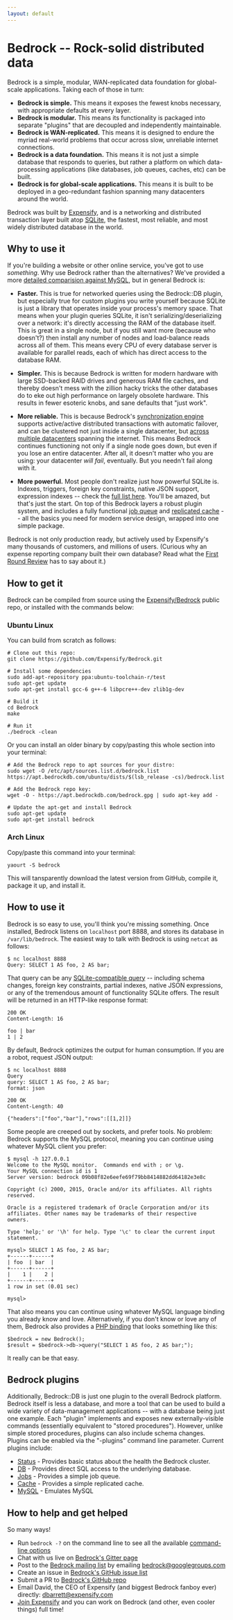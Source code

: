 ```yaml
---
layout: default
---
```


# Bedrock -- Rock-solid distributed data
Bedrock is a simple, modular, WAN-replicated data foundation for global-scale applications.  Taking each of those in turn:

* **Bedrock is simple.** This means it exposes the fewest knobs necessary, with appropriate defaults at every layer.
* **Bedrock is modular.**  This means its functionality is packaged into separate "plugins" that are decoupled and independently maintainable.
* **Bedrock is WAN-replicated.**  This means it is designed to endure the myriad real-world problems that occur across slow, unreliable internet connections.
* **Bedrock is a data foundation.**  This means it is not just a simple database that responds to queries, but rather a platform on which data-processing applications (like databases, job queues, caches, etc) can be built.
* **Bedrock is for global-scale applications.**  This means it is built to be deployed in a geo-redundant fashion spanning many datacenters around the world.

Bedrock was built by [Expensify](https://www.expensify.com), and is a networking and distributed transaction layer built atop [SQLite](http://sqlite.org/), the fastest, most reliable, and most widely distributed database in the world.

## Why to use it
If you're building a website or other online service, you've got to use *something*.  Why use Bedrock rather than the alternatives?  We've provided a more [detailed comparision against MySQL](http://bedrockdb.com/vs_mysql.html), but in general Bedrock is:

* **Faster.**  This is true for networked queries using the Bedrock::DB plugin, but especially true for custom plugins you write yourself because SQLite is just a library that operates inside your process's memory space.  That means when your plugin queries SQLite, it isn't serializing/deserializing over a network: it's directly accessing the RAM of the database itself.  This is great in a single node, but if you still want more (because who doesn't?) then install any number of nodes and load-balance reads across all of them.  This means every CPU of every database server is available for parallel reads, each of which has direct access to the database RAM.

* **Simpler.**  This is because Bedrock is written for modern hardware with large SSD-backed RAID drives and generous RAM file caches, and thereby doesn't mess with the zillion hacky tricks the other databases do to eke out high performance on largely obsolete hardware.  This results in fewer esoteric knobs, and sane defaults that "just work".

* **More reliable.**  This is because Bedrock's [synchronization engine](http://bedrockdb.com/synchronization.html) supports active/active distributed transactions with automatic failover, and can be clustered not just inside a single datacenter, but [across multiple datacenters](http://bedrockdb.com/multizone.html) spanning the internet.  This means Bedrock continues functioning not only if a single node goes down, but even if you lose an entire datacenter.  After all, it doesn't matter who you are using: your datacenter *will fail*, eventually.  But you needn't fail along with it.

* **More powerful.**  Most people don't realize just how powerful SQLite is.  Indexes, triggers, foreign key constraints, native JSON support, expression indexes -- check the [full list here](http://sqlite.org/fullsql.html).  You'll be amazed, but that's just the start.  On top of this Bedrock layers a robust plugin system, and includes a fully functional [job queue](http://bedrockdb.com/jobs.html) and [replicated cache](http://bedrockdb.com/cache.html) -- all the basics you need for modern service design, wrapped into one simple package.

Bedrock is not only production ready, but actively used by Expensify's many thousands of customers, and millions of users.  (Curious why an expense reporting company built their own database?  Read what the [First Round Review](http://firstround.com/review/your-database-is-your-prison-heres-how-expensify-broke-free/) has to say about it.)

## How to get it
Bedrock can be compiled from source using the [Expensify/Bedrock](https://github.com/Expensify/Bedrock) public repo, or installed with the commands below:

### Ubuntu Linux
You can build from scratch as follows:

    # Clone out this repo:
    git clone https://github.com/Expensify/Bedrock.git
    
    # Install some dependencies
    sudo add-apt-repository ppa:ubuntu-toolchain-r/test
    sudo apt-get update
    sudo apt-get install gcc-6 g++-6 libpcre++-dev zlib1g-dev
    
    # Build it
    cd Bedrock
    make
    
    # Run it
    ./bedrock -clean

Or you can install an older binary by copy/pasting this whole section into your terminal:

    # Add the Bedrock repo to apt sources for your distro:
    sudo wget -O /etc/apt/sources.list.d/bedrock.list https://apt.bedrockdb.com/ubuntu/dists/$(lsb_release -cs)/bedrock.list

    # Add the Bedrock repo key:
    wget -O - https://apt.bedrockdb.com/bedrock.gpg | sudo apt-key add -

    # Update the apt-get and install Bedrock
    sudo apt-get update
    sudo apt-get install bedrock

### Arch Linux
Copy/paste this command into your terminal:

    yaourt -S bedrock

This will tansparently download the latest version from GitHub, compile it, package it up, and install it.

## How to use it
Bedrock is so easy to use, you'll think you're missing something.  Once installed, Bedrock listens on `localhost` port 8888, and stores its database in `/var/lib/bedrock`.  The easiest way to talk with Bedrock is using `netcat` as follows:

    $ nc localhost 8888
    Query: SELECT 1 AS foo, 2 AS bar;

That query can be any [SQLite-compatible query](http://sqlite.org/lang.html) -- including schema changes, foreign key constraints, partial indexes, native JSON expressions, or any of the tremendous amount of functionality SQLite offers.  The result will be returned in an HTTP-like response format:

    200 OK
    Content-Length: 16
    
    foo | bar
    1 | 2

By default, Bedrock optimizes the output for human consumption.  If you are a robot, request JSON output:

    $ nc localhost 8888
    Query
    query: SELECT 1 AS foo, 2 AS bar;
    format: json
    
    200 OK
    Content-Length: 40
    
    {"headers":["foo","bar"],"rows":[[1,2]]}

Some people are creeped out by sockets, and prefer tools.  No problem: Bedrock supports the MySQL protocol, meaning you can continue using whatever MySQL client you prefer:

    $ mysql -h 127.0.0.1
    Welcome to the MySQL monitor.  Commands end with ; or \g.
    Your MySQL connection id is 1
    Server version: bedrock 09b08f82e6eefe69f79bb8414882dd64182e3e8c
    
    Copyright (c) 2000, 2015, Oracle and/or its affiliates. All rights reserved.
    
    Oracle is a registered trademark of Oracle Corporation and/or its
    affiliates. Other names may be trademarks of their respective
    owners.
    
    Type 'help;' or '\h' for help. Type '\c' to clear the current input statement.
    
    mysql> SELECT 1 AS foo, 2 AS bar;
    +------+------+
    | foo  | bar  |
    +------+------+
    |    1 |    2 |
    +------+------+
    1 row in set (0.01 sec)
    
    mysql> 

That also means you can continue using whatever MySQL language binding you already know and love.  Alternatively, if you don't know or love any of them, Bedrock also provides a [PHP binding](https://github.com/Expensify/Bedrock-PHP) that looks something like this:

    $bedrock = new Bedrock();
    $result = $bedrock->db->query("SELECT 1 AS foo, 2 AS bar;");

It really can be that easy.

## Bedrock plugins
Additionally, Bedrock::DB is just one plugin to the overall Bedrock platform.  Bedrock itself is less a database, and more a tool that can be used to build a wide variety of data-management applications -- with a database being just one example.  Each "plugin" implements and exposes new externally-visible commands (essentially equivalent to "stored procedures").  However, unlike simple stored procedures, plugins can also include schema changes.  Plugins can be enabled via the "-plugins" command line parameter.  Current plugins include:

* [Status](http://bedrockdb.com/status.html) - Provides basic status about the health the Bedrock cluster.
* [DB](http://bedrockdb.com/db.html) - Provides direct SQL access to the underlying database.
* [Jobs](http://bedrockdb.com/jobs.html) - Provides a simple job queue.
* [Cache](http://bedrockdb.com/cache.html) - Provides a simple replicated cache.
* [MySQL](http://bedrockdb.com/mysql.html) - Emulates MySQL

## How to help and get helped
So many ways!

* Run `bedrock -?` on the command line to see all the available [command-line options](http://bedrockdb.com/cli.html)
* Chat with us live on [Bedrock's Gitter page](https://gitter.im/Expensify-Bedrock/Lobby)
* Post to the [Bedrock mailing list](https://groups.google.com/forum/#!forum/bedrock) by emailing [bedrock@googlegroups.com](mailto:bedrock@googlegroups.com)
* Create an issue in [Bedrock's GitHub issue list](https://github.com/Expensify/Bedrock/issues)
* Submit a PR to [Bedrock's GitHub repo](https://github.com/Expensify/Bedrock)
* Email David, the CEO of Expensify (and biggest Bedrock fanboy ever) directly: [dbarrett@expensify.com](mailto:dbarrett@expensify.com)
* [Join Expensify](http://we.are.expensify.com) and you can work on Bedrock (and other, even cooler things) full time!


